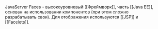JavaServer Faces - высокоуровневый [[Фреймворк]], часть [[Java EE]], основан на использовании компонентов (при этом сложно разрабатывать свои). Для отображения используются [[JSP]] и [[Facelets]].
